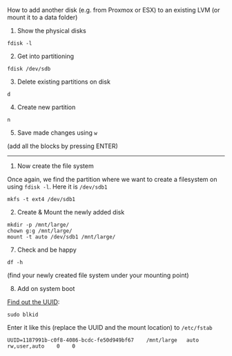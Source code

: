 How to add another disk (e.g. from Proxmox or ESX) to an existing LVM (or mount it to a data folder)




1. Show the physical disks

```
fdisk -l
```

2. Get into partitioning

```
fdisk /dev/sdb
```

3. Delete existing partitions on disk


```
d
```

4. Create new partition

```
n
```

5. Save made changes using `w`

(add all the blocks by pressing ENTER)

----

1. Now create the file system

Once again, we find the partition where we want to create a filesystem on using `fdisk -l`. Here it is `/dev/sdb1`

```
mkfs -t ext4 /dev/sdb1
```

2. Create & Mount the newly added disk


```
mkdir -p /mnt/large/
chown g:g /mnt/large/
mount -t auto /dev/sdb1 /mnt/large/
```

7. Check and be happy


```
df -h
```

(find your newly created file system under your mounting point)

8. Add on system boot

[Find out the UUID](https://askubuntu.com/a/303499/864617):

```
sudo blkid
```

Enter it like this (replace the UUID and the mount location) to `/etc/fstab`
```
UUID=1187991b-c0f8-4086-bcdc-fe50d949bf67    /mnt/large   auto    rw,user,auto    0    0
```
